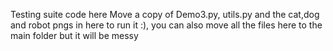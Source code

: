 Testing suite code here
Move a copy of Demo3.py, utils.py and the cat,dog and robot pngs in here to run it :), you can also move all the files here to the main folder but it will be messy
